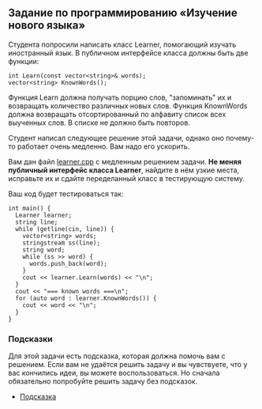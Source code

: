 ## Задание по программированию «Изучение нового языка»

 

Студента попросили написать класс Learner, помогающий изучать  иностранный язык. В публичном интерфейсе класса должны быть две функции:

```
int Learn(const vector<string>& words);
vector<string> KnownWords();
```

 

Функция Learn должна получать порцию слов, "запоминать" их и  возвращать количество различных новых слов. Функция KnownWords должна  возвращать отсортированный по алфавиту список всех выученных слов. В  списке не должно быть повторов.

Студент написал следующее решение этой задачи, однако оно почему-то работает очень медленно. Вам надо его ускорить.

Вам дан файл [learner.cpp](https://stepik.org/media/attachments/lesson/285350/Rj2tMWpdEeiEwg4WmF3VaA_469d59206a5d11e89e76893a74f3c4cf_learner.cpp) с медленным решением задачи. **Не меняя публичный интерфейс класса Learner**, найдите в нём узкие места, исправьте их и сдайте переделанный класс в тестирующую систему.

 

Ваш код будет тестироваться так:

```
int main() {
  Learner learner;
  string line;
  while (getline(cin, line)) {
    vector<string> words;
    stringstream ss(line);
    string word;
    while (ss >> word) {
      words.push_back(word);
    }
    cout << learner.Learn(words) << "\n";
  }
  cout << "=== known words ===\n";
  for (auto word : learner.KnownWords()) {
    cout << word << "\n";
  }
}
```

 

### Подсказки

Для этой задачи есть подсказка, которая должна помочь вам с решением. Если вам не удаётся решить задачу и вы чувствуете, что у вас кончились  идеи, вы можете воспользоваться. Но сначала обязательно попробуйте  решить задачу без подсказок.

- [Подсказка](https://stepik.org/media/attachments/lesson/285350/isd_cGsXEeiEwg4WmF3VaA_8b3e0ec06b1711e8818749c9d14bc517__________.pdf)

###           
